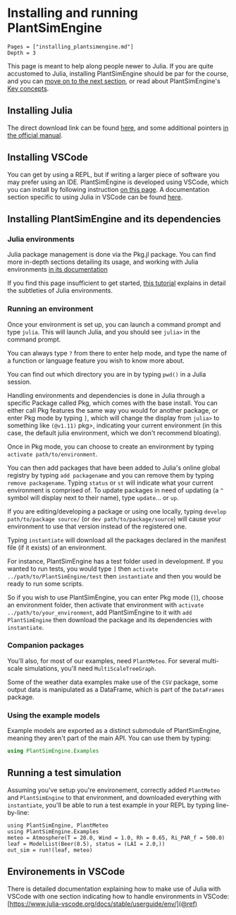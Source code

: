 # Installing and running PlantSimEngine

```@contents
Pages = ["installing_plantsimengine.md"]
Depth = 3
```

This page is meant to help along people newer to Julia. If you are quite accustomed to Julia, installing PlantSimEngine should be par for the course, and you can [move on to the next section](#step_by_step), or read about PlantSimEngine's [Key concepts](@ref).

## Installing Julia

The direct download link can be found [here](https://julialang.org/downloads/), and some additional pointers [in the official manual](https://docs.julialang.org/en/v1/manual/installation/).

## Installing VSCode

You can get by using a REPL, but if writing a larger piece of software you may prefer using an IDE. PlantSimEngine is developed using VSCode, which you can install by following instruction [on this page](https://code.visualstudio.com/docs/setup/setup-overview). A documentation section specific to using Julia in VSCode can be found [here](https://code.visualstudio.com/docs/languages/julia).

## Installing PlantSimEngine and its dependencies

### Julia environments

Julia package management is done via the Pkg.jl package. You can find more in-depth sections detailing its usage, and working with Julia environments [in its documentation](https://pkgdocs.julialang.org/v1/)

If you find this page insufficient to get started, [this tutorial](https://jkrumbiegel.com/pages/2022-08-26-pkg-introduction/) explains in detail the subtleties of Julia environments.

### Running an environment

Once your environment is set up, you can launch a command prompt and type `julia`. This will launch Julia, and you should see `julia>` in the command prompt.

You can always type `?` from there to enter help mode, and type the name of a function or language feature you wish to know more about.

You can find out which directory you are in by typing `pwd()` in a Julia session.

Handling environments and dependencies is done in Julia through a specific Package called Pkg, which comes with the base install. You can either call Pkg features the same way you would for another package, or enter Pkg mode by typing `]`, which will change the display from `julia>` to something like `(@v1.11)` pkg>, indicating your current environment (in this case, the default julia environment, which we don't recommend bloating).

Once in Pkg mode, you can choose to create an environment by typing `activate path/to/environment`. 

You can then add packages that have been added to Julia's online global registry by typing `add packagename` and you can remove them by typing `remove packagename`. Typing `status` or `st` will indicate what your current environment is comprised of. To update packages in need of updating (a `^` symbol will display next to their name), type `update`… or `up`.

If you are editing/developing a package or using one locally, typing `develop path/to/package source/` (or `dev path/to/package/source`) will cause your environment to use that version instead of the registered one.

Typing `instantiate` will download all the packages declared in the manifest file (if it exists) of an environment.

For instance, PlantSimEngine has a test folder used in development. If you wanted to run tests, you would type `]` then `activate ../path/to/PlantSimEngine/test` then `instantiate`
and then you would be ready to run some scripts.

So if you wish to use PlantSimEngine, you can enter Pkg mode (`]`), choose an environment folder, then activate that environment with `activate ../path/to/your_environment`, add PlantSimEngine to it with `add PlantSimEngine` then download the package and its dependencies with `instantiate`.

### Companion packages

You'll also, for most of our examples, need `PlantMeteo`. For several multi-scale simulations, you'll need `MultiScaleTreeGraph`.

Some of the weather data examples make use of the `CSV` package, some output data is manipulated as a DataFrame, which is part of the `DataFrames` package.

### Using the example models

Example models are exported as a distinct submodule of PlantSimEngine, meaning they aren't part of the main API. You can use them by typing:

```julia
using PlantSimEngine.Examples
```

## Running a test simulation

Assuming you've setup you're environement, correctly added `PlantMeteo` and `PlantSimEngine` to that environment, and downloaded everything with `instantiate`, you'll be able to run a test example in your REPL by typing line-by-line:

```@example mypkg
using PlantSimEngine, PlantMeteo
using PlantSimEngine.Examples
meteo = Atmosphere(T = 20.0, Wind = 1.0, Rh = 0.65, Ri_PAR_f = 500.0)
leaf = ModelList(Beer(0.5), status = (LAI = 2.0,))
out_sim = run!(leaf, meteo)
```

## Environements in VSCode

There is detailed documentation explaining how to make use of Julia with VSCode with one section indicating how to handle environments in VSCode: [https://www.julia-vscode.org/docs/stable/userguide/env/](@ref)
 